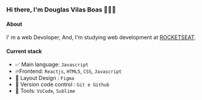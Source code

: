 ### Hi there, I'm Douglas Vilas Boas 👨🏻‍💻

#### About 
I' m a web Devoloper, And, I'm studying web development at [ROCKETSEAT](https://app.rocketseat.com.br/).

#### Current stack
- ✅ Main language: `Javascript`
- 🔥Frontend: `Reactjs`, `HTML5`, `CSS`, `Javascript`
- 📝 Layout Design : `Figma`
- 📄 Version code control : `Git e Github`
- 🔧 Tools: `VsCode`, `Sublime`

  

